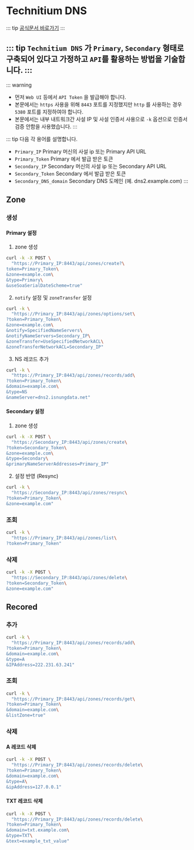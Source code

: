 # Technitium DNS

::: tip
[공식문서 바로가기](https://raw.githubusercontent.com/TechnitiumSoftware/DnsServer/master/APIDOCS.md)
:::

::: tip
`Technitium DNS` 가 `Primary`, `Secondary` 형태로 구축되어 있다고 가정하고 `API`를 활용하는 방법을 기술합니다.
:::
---

::: warning
- 먼저 `Web UI` 등에서 `API Token` 을 발급해야 합니다.
- 본문에서는 `https` 사용을 위해 `8443` 포트를 지정했지만 `http` 를 사용하는 경우 `5380` 포트를 지정하여야 합니다.
- 본문에서는 내부 내트워크간 사설 IP 및 사설 인증서 사용으로 `-k` 옵션으로 인증서 검증 안함을 사용했습니다.
:::

::: tip
다음 각 용어를 설명합니다.
- `Primary_IP` Primary 머신의 사설 ip 또는 Primary API URL
- `Primary_Token` Primary 에서 발급 받은 토큰
- `Secondary_IP` Secondary 머신의 사설 ip 또는 Secondary API URL
- `Secondary_Token` Secondary 에서 발급 받은 토큰
- `Secondary_DNS_domain` Secondary DNS 도메인 (예. dns2.example.com)
:::

## Zone
### 생성
#### Primary 설정
1. zone 생성
``` bash
curl -k -X POST \
  "https://Primary_IP:8443/api/zones/create?\
token=Primary_Token\
&zone=example.com\
&type=Primary\
&useSoaSerialDateScheme=true"
```

2. `notify` 설정 및 `zoneTransfer` 설정
``` bash
curl -k \
  "https://Primary_IP:8443/api/zones/options/set\
?token=Primary_Token\
&zone=example.com\
&notify=SpecifiedNameServers\
&notifyNameServers=Secondary_IP\
&zoneTransfer=UseSpecifiedNetworkACL\
&zoneTransferNetworkACL=Secondary_IP"
```

3. NS 레코드 추가
``` bash
curl -k \
  "https://Primary_IP:8443/api/zones/records/add\
?token=Primary_Token\
&domain=example.com\
&type=NS
&nameServer=dns2.isnungdata.net"
```

#### Secondary 설정
1. zone 생성
``` bash
curl -k -X POST \
  "https://Secondary_IP:8443/api/zones/create\
?token=Secondary_Token\
&zone=example.com\
&type=Secondary\
&primaryNameServerAddresses=Primary_IP"
```

2. 설정 반영 (Resync)
``` bash
curl -k \
  "https://Secondary_IP:8443/api/zones/resync\
?token=Primary_Token\
&zone=example.com"
```

### 조회
``` bash
curl -k \
  "https://Primary_IP:8443/api/zones/list\
?token=Primary_Token"
```

### 삭제
``` bash
curl -k -X POST \
  "https://Secondary_IP:8443/api/zones/delete\
?token=Secondary_Token\
&zone=example.com"
```

## Recored
### 추가
``` bash
curl -k \
  "https://Primary_IP:8443/api/zones/records/add\
?token=Primary_Token\
&domain=example.com\
&type=A
&IPAddress=222.231.63.241"
```

### 조회
``` bash
curl -k \
  "https://Primary_IP:8443/api/zones/records/get\
?token=Primary_Token\
&domain=example.com\
&listZone=true"
```

### 삭제
#### A 레코드 삭제
``` bash
curl -k -X POST \
  "https://Primary_IP:8443/api/zones/records/delete\
?token=Primary_Token\
&domain=example.com\
&type=A\
&ipAddress=127.0.0.1"
```

#### TXT 레코드 삭제
``` bash
curl -k -X POST \
  "https://Primary_IP:8443/api/zones/records/delete\
?token=Primary_Token\
&domain=txt.example.com\
&type=TXT\
&text=example_txt_value"
```